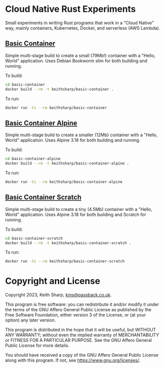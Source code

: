 # Cloud Native Rust Experiments
Small experiments in writing Rust programs that work in a "Cloud Native" way, mainly containers, Kubernetes, Docker, and serverless (AWS Lambda).

## [Basic Container](https://github.com/keithsharp/cloud-native-rust/tree/main/basic-container)
Simple multi-stage build to create a small (79Mb!) container with a "Hello, World" application.  Uses Debian Bookworm slim for both building and running.

To build:
```bash
cd basic-container
docker build --rm -t keithsharp/basic-container .
```
To run:
```bash
docker run -ti --rm keithsharp/basic-container 
```

## [Basic Container Alpine](https://github.com/keithsharp/cloud-native-rust/tree/main/basic-container-alpine)
Simple multi-stage build to create a smaller (12Mb) container with a "Hello, World" application.  Uses Alpine 3.18 for both building and running.

To build:
```bash
cd basic-container-alpine
docker build --rm -t keithsharp/basic-container-alpine .
```
To run:
```bash
docker run -ti --rm keithsharp/basic-container-alpine 
```

## [Basic Container Scratch](https://github.com/keithsharp/cloud-native-rust/tree/main/basic-container-scratch)
Simple multi-stage build to create a tiny (4.5Mb) container with a "Hello, World" application.  Uses Alpine 3.18 for both building and Scratch for running.

To build:
```bash
cd basic-container-scratch
docker build --rm -t keithsharp/basic-container-scratch .
```
To run:
```bash
docker run -ti --rm keithsharp/basic-container-scratch
```

# Copyright and License
Copyright 2023, Keith Sharp, kms@passback.co.uk.

This program is free software: you can redistribute it and/or modify it under the terms of the GNU Affero General Public License as published by the Free Software Foundation, either version 3 of the License, or (at your option) any later version.

This program is distributed in the hope that it will be useful, but WITHOUT ANY WARRANTY; without even the implied warranty of MERCHANTABILITY or FITNESS FOR A PARTICULAR PURPOSE.  See the GNU Affero General Public License for more details.

You should have received a copy of the GNU Affero General Public License along with this program.  If not, see <https://www.gnu.org/licenses/>.